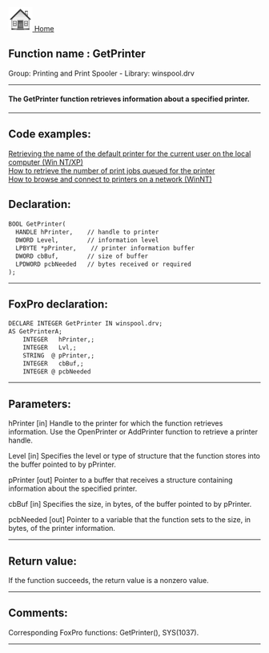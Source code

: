 [<img src="../../images/home.png"> Home ](https://github.com/VFPX/Win32API)  

## Function name : GetPrinter
Group: Printing and Print Spooler - Library: winspool.drv    
***  


#### The GetPrinter function retrieves information about a specified printer. 
***  


## Code examples:
[Retrieving the name of the default printer for the current user on the local computer (Win NT/XP)](../../samples/sample_360.md)  
[How to retrieve the number of print jobs queued for the printer](../../samples/sample_367.md)  
[How to browse and connect to printers on a network (WinNT)](../../samples/sample_376.md)  

## Declaration:
```foxpro  
BOOL GetPrinter(
  HANDLE hPrinter,    // handle to printer
  DWORD Level,        // information level
  LPBYTE *pPrinter,    // printer information buffer
  DWORD cbBuf,        // size of buffer
  LPDWORD pcbNeeded   // bytes received or required
);  
```  
***  


## FoxPro declaration:
```foxpro  
DECLARE INTEGER GetPrinter IN winspool.drv;
AS GetPrinterA;
	INTEGER   hPrinter,;
	INTEGER   Lvl,;
	STRING  @ pPrinter,;
	INTEGER   cbBuf,;
	INTEGER @ pcbNeeded  
```  
***  


## Parameters:
hPrinter 
[in] Handle to the printer for which the function retrieves information. Use the OpenPrinter or AddPrinter function to retrieve a printer handle. 

Level 
[in] Specifies the level or type of structure that the function stores into the buffer pointed to by pPrinter.

pPrinter 
[out] Pointer to a buffer that receives a structure containing information about the specified printer.

cbBuf 
[in] Specifies the size, in bytes, of the buffer pointed to by pPrinter. 

pcbNeeded 
[out] Pointer to a variable that the function sets to the size, in bytes, of the printer information.  
***  


## Return value:
If the function succeeds, the return value is a nonzero value.  
***  


## Comments:
Corresponding FoxPro functions: GetPrinter(), SYS(1037).  
  
***  

